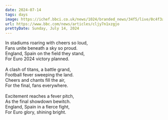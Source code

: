 ```yaml
---
date: 2024-07-14
tags: days
image: https://ichef.bbci.co.uk/news/1024/branded_news/34f5/live/0c4f3ae0-41c0-11ef-b583-b70655c50e61.jpg
url: https://www.bbc.com/news/articles/cljy7n1xzgjo
prettyDate: Sunday, July 14, 2024
---
```

In stadiums roaring with cheers so loud,<br>Fans unite beneath a sky so proud.<br>England, Spain on the field they stand,<br>For Euro 2024 victory planned.<br><br>A clash of titans, a battle grand,<br>Football fever sweeping the land.<br>Cheers and chants fill the air,<br>For the final, fans everywhere. <br><br>Excitement reaches a fever pitch,<br>As the final showdown bewitch.<br>England, Spain in a fierce fight,<br>For Euro glory, shining bright.
